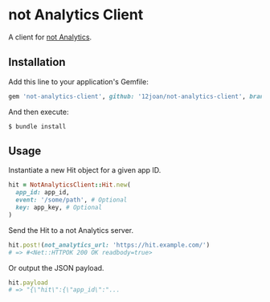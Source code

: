 # not Analytics Client

A client for [not Analytics](https://github.com/12joan/not-analytics).

## Installation

Add this line to your application's Gemfile:

```ruby
gem 'not-analytics-client', github: '12joan/not-analytics-client', branch: 'main'
```

And then execute:

    $ bundle install

## Usage

Instantiate a new Hit object for a given app ID.

```ruby
hit = NotAnalyticsClient::Hit.new(
  app_id: app_id,
  event: '/some/path', # Optional
  key: app_key, # Optional
)
```

Send the Hit to a not Analytics server.

```ruby
hit.post!(not_analytics_url: 'https://hit.example.com/')
# => #<Net::HTTPOK 200 OK readbody=true>
```

Or output the JSON payload.

```ruby
hit.payload
# => "{\"hit\":{\"app_id\":"...
```
